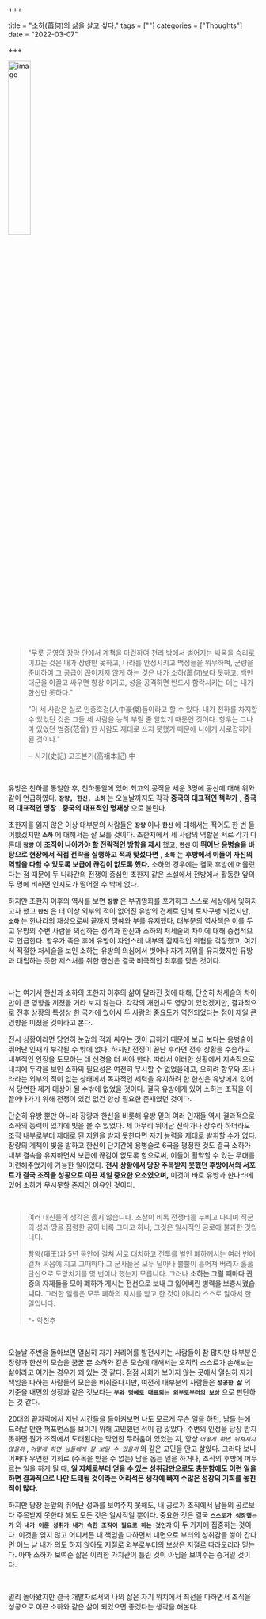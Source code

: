 

+++

title = "소하(蕭何)의 삶을 살고 싶다."
tags = [""]
categories = ["Thoughts"]
date = "2022-03-07"

+++



<img src="https://upload.wikimedia.org/wikipedia/commons/thumb/0/0b/Xiao_he.jpg/220px-Xiao_he.jpg" alt="image" style="width:30%; align: center !important;"/>

> "무릇 군영의 장막 안에서 계책을 마련하여 천리 밖에서 벌어지는 싸움을 승리로 이끄는 것은 내가 장량만 못하고, 나라를 안정시키고 백성들을 위무하며, 군량을 준비하여 그 공급이 끊어지지 않게 하는 것은 내가 소하(蕭何)보다 못하고, 백만대군을 이끌고 싸우면 항상 이기고, 성을 공격하면 반드시 함락시키는 데는 내가 한신만 못하다."
>
> "이 세 사람은 실로 인중호걸(人中豪傑)들이라고 할 수 있다. 내가 천하를 차지할 수 있었던 것은 그들 세 사람을 능히 부릴 줄 알았기 때문인 것이다. 항우는 그나마 있었던 범증(范曾) 한 사람도 제대로 쓰지 못했기 때문에 나에게 사로잡히게 된 것이다."
>
> ─ 사기(史記) 고조본기(高祖本記) 中

​     

유방은 천하를 통일한 후, 천하통일에 있어 최고의 공적을 세운 3명에 공신에 대해 위와 같이 언급하였다. __`장량, 한신, 소하`__ 는 오늘날까지도 각각 __중국의 대표적인 책략가__ , __중국의 대표적인 명장__ , __중국의 대표적인 명재상__ 으로 불린다.

초한지를 읽지 않은 이상 대부분의 사람들은 __`장량`__ 이나 __`한신`__ 에 대해서는 적어도 한 번 들어봤겠지만 __`소하`__ 에 대해서는 잘 모를 것이다. 초한지에서 세 사람의 역할은 서로 각기 다른데 __`장량`__ 이 __조직이 나아가야 할 전략적인 방향을 제시__ 했고, __`한신`__ 이 __뛰어난 용병술을 바탕으로 현장에서 직접 전략을 실행하고 적과 맞섰다면__ , __`소하`__ 는 __후방에서 이들이 자신의 역할을 다할 수 있도록 보급에 끊김이 없도록 했다.__ 소하의 경우에는 결국 후방에 머물렀다는 점 때문에 두 나라간의 전쟁이 중심인 초한지 같은 소설에서 전방에서 활동한 앞의 두 명에 비하면 인지도가 떨어질 수 밖에 없다. 

하지만 초한지 이후의 역사를 보면 __`장량`__ 은 부귀영화를 포기하고 스스로 세상에서 잊혀지고자 했고 __`한신`__ 은 더 이상 외부의 적이 없어진 유방의 견제로 인해 토사구팽 되었지만, __`소하`__ 는 한나라의 재상으로써 끝까지 명예와 부를 유지했다.  대부분의 역사책은 이를 두고 유방의 주변 사람을 의심하는 성격과 한신과 소하의 처세술의 차이에 대해 중점적으로 언급한다. 항우가 죽은 후에 유방이 자연스레 내부의 잠재적인 위협을 걱정했고, 여기서 적절한 처세술을 보인 소하는 유방의 의심에서 벗어나 자기 지위를 유지했지만 유방과 대립하는 듯한 제스처를 취한 한신은 결국 비극적인 최후를 맞은 것이다.

<br>

나는 여기서 한신과 소하의 초한지 이후의 삶이 달라진 것에 대해, 단순히 처세술의 차이만이 큰 영향을 끼쳤을 거라 보지 않는다. 각각의 개인차도 영향이 있었겠지만, 결과적으로 전후 상황의 특성상 한 국가에 있어서 두 사람의 중요도가 역전되었다는 점이 제일 큰 영향을 미쳤을 것이라고 본다.

전시 상황이라면 당연히 눈앞의 적과 싸우는 것이 급하기 때문에 보급 보다는 용병술이 뛰어난 인재가 부각될 수 밖에 없다. 하지만 전쟁이 끝난 후라면  전후 상황을 수습하고 내부적인 안정을 도모하는 데 신경을 더 써야 한다. 따라서 이러한 상황에서 지속적으로 내치에 두각을 보인 소하의 필요성은 여전히 무시할 수 없었을테고, 오히려 항우와 초나라라는 외부의 적이 없는 상태에서 독자적인 세력을 유지하려 한 한신은 유방에게 있어서 당연한 제거 대상이 될 수밖에 없었을 것이다. 결국 유방에게 있어 소하는 조직을 이끌어나가기 위해 전쟁이 있건 없건 항상 필요한 존재였던 것이다.

단순히 유방 뿐만 아니라 장량과 한신을 비롯해 유방 밑의 여러 인재들 역시 결과적으로 소하의 능력이 있기에 빛을 볼 수 있었다. 제 아무리 뛰어난 전략가나 장수라 하더라도 조직 내부로부터 제대로 된 지원을 받지 못한다면 자기 능력을 제대로 발휘할 수가 없다. 장량의 계책이 빛을 발하고 한신이 단기간에 용병술로 6국을 평정한 것도 결국 소하가 내부 결속을 유지하면서 보급에 끊김이 없도록 함으로써, 이들이 활약할 수 있는 무대를 마련해주었기에 가능한 일이었다. __전시 상황에서 당장 주목받지 못했던 후방에서의 서포트가 결국 조직을 성공으로 이끈 제일 중요한 요소였으며,__ 이것이 바로 유방과 한나라에 있어 소하가 무시못할 존재인 이유인 것이다. 

<br>

>  여러 대신들의 생각은 옳지 않습니다. 조참이 비록 전쟁터를 누비고 다니며 적군의 성과 땅을 점령한 공이 비록 크다고 하나, 그것은 일시적인 공로에 불과한 것입니다.
>
> 항왕(項王)과 5년 동안에 걸쳐 서로 대치하고 전투를 벌인 폐하께서는 여러 번에 걸쳐 싸움에 지고 그때마다 그 군사들은 모두 달아나 뿔뿔이 흩어져 버리자 홀홀 단신으로 도망치기를 몇 번이나 했는지 모릅니다. 그러나 **소하는 그럴 때마다 관중의 자제들을 모아 폐하가 계시는 전선으로 보내 그 잃어버린 병력을 보충시켰습니다.** 그러한 일들은 모두 폐하의 지시를 받고 한 것이 아니라 스스로 알아서 한 일입니다. 
>
> *- 악천추

<br>

오늘날 주변을 돌아보면 열심히 자기 커리어를 발전시키는 사람들이 참 많지만 대부분은 장량과 한신의 모습을 꿈꿀 뿐 소하와 같은 모습에 대해서는 오히려 스스로가 손해보는 삶이라고 여기는 경우가 꽤 있는 것 같다. 점점 사회가 보이지 않는 곳에서 열심히 자기 책임을 다하는 사람들의 모습을 비춰준다지만, 여전히 대부분의 사람들은 __`성공한 삶`__ 의 기준을 내면의 성장과 같은 것보다는 __`부와 명예로 대표되는 외부로부터의 보상`__ 으로 판단하는 것 같다. 

20대의 끝자락에서 지난 시간들을 돌이켜보면 나도 모르게 무슨 일을 하던, 남들 눈에 드러날 만한 퍼포먼스를 보이기 위해 고민했던 적이 참 많았다. 주변의 인정을 당장 받지 못하면 뭔가 조직에서 도태된다는 막연한 두려움이 있었는 지, 항상 *`어떻게 하면 뒤쳐지지 않을까`* , *`어떻게 하면 남들에게 잘 보일 수 있을까`* 와 같은 고민을 안고 살았다. 그러다 보니 어쩌다 우연한 기회로 (주목을 받을 수 없는) 남을 돕는 일을 하거나, 조직의 후방에 머무르는 일을 하게 될 때, __일 자체로부터 얻을 수 있는 성취감만으로도 충분함에도 이런 일을 하면 결과적으로 나만 도태될 것이라는 어리석은 생각에 빠져 수많은 성장의 기회를 놓친 적이 많다.__ 

하지만 당장 눈앞의 뛰어난 성과를 보여주지 못해도, 내 공로가 조직에서 남들의 공로보다 주목받지 못한다 해도 모든 것은 일시적일 뿐이다. 중요한 것은 결국 __`스스로가 성장했는가`__ 와 __`내가 이룬 성취가 내가 속한 조직이 필요로 하는 것인가`__ 이 두 가지에 집중하는 것이다. 이것을 잊지 않고 어디서든 내 책임을 다하면서 내면으로 부터의 성취감을 쌓아 간다면 어느 날 내가 의도 하지 않아도  저절로 외부로부터의 보상은 저절로 따라오리라 믿는다. 아마 소하가 보여준 삶은 이러한 가치관이 틀린 것이 아님을 보여주는 증거일 것이다.

<br>

멀리 돌아왔지만 결국 개발자로서의 나의 삶은 자기 위치에서 최선을 다하면서 조직을 성공으로 이끈 소하와 같은 삶이 되었으면 좋겠다는 생각을 해본다.

 

​    







